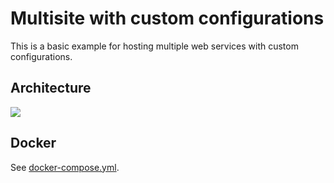 # Multisite with custom configurations

This is a basic example for hosting multiple web services with custom configurations.

## Architecture

<img src="https://github.com/bunkerity/bunkerized-nginx/blob/master/examples/multisite-custom-confs/architecture.png?raw=true" />

## Docker

See [docker-compose.yml](https://github.com/bunkerity/bunkerized-nginx/blob/master/examples/multisite-custom-confs/docker-compose.yml).
